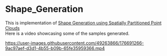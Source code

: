 # Shape_Generation
This is implementation of [Shape Generation using Spatially Partitioned Point Clouds](https://arxiv.org/abs/1707.06267)</br>
Here is a video showcasing some of the samples generated.






https://user-images.githubusercontent.com/49263866/176691266-9ac97aef-d3d1-4b55-b09b-65fe35959366.mp4

